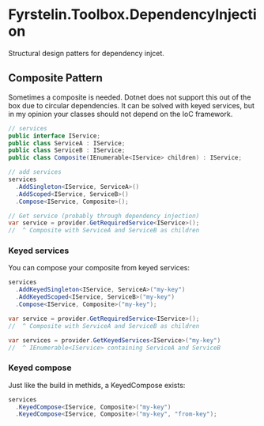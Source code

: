 # Fyrstelin.Toolbox.DependencyInjection
Structural design patters for dependency injcet.

## Composite Pattern
Sometimes a composite is needed. Dotnet does not support this out of the box due to circular dependencies. It can be solved with keyed services, but in my opinion your classes should not depend on the IoC framework. 

```c#
// services
public interface IService;
public class ServiceA : IService;
public class ServiceB : IService;
public class Composite(IEnumerable<IService> children) : IService;

// add services
services
  .AddSingleton<IService, ServiceA>()
  .AddScoped<IService, ServiceB>()
  .Compose<IService, Composite>();

// Get service (probably through dependency injection)
var service = provider.GetRequiredService<IService>();
//  ^ Composite with ServiceA and ServiceB as children
```

### Keyed services
You can compose your composite from keyed services:

```c#
services
  .AddKeyedSingleton<IService, ServiceA>("my-key")
  .AddKeyedScoped<IService, ServiceB>("my-key")
  .Compose<IService, Composite>("my-key");

var service = provider.GetRequiredService<IService>();
//  ^ Composite with ServiceA and ServiceB as children

var services = provider.GetKeyedServices<IService>("my-key")
//  ^ IEnumerable<IService> containing ServiceA and ServiceB

```

### Keyed compose
Just like the build in methids, a KeyedCompose exists:

```c#
services
  .KeyedCompose<IService, Composite>("my-key")
  .KeyedCompose<IService, Composite>("my-key", "from-key");
```